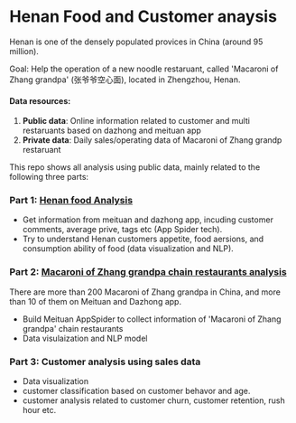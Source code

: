 # Henan Food and Customer anaysis
Henan is one of the densely populated provices in China (around 95 million).

Goal: Help the operation of a new noodle restaruant, called 'Macaroni of Zhang grandpa' (张爷爷空心面), located in Zhengzhou, Henan.

#### Data resources:
1. **Public data**: Online information related to customer and multi restaruants based on dazhong and meituan app
2. **Private data**: Daily sales/operating data of Macaroni of Zhang grandp restaruant


This repo shows all analysis using public data, mainly related to the following three parts:
### Part 1: [Henan food Analysis](https://github.com/YiranJing/WebSpider-NLP/tree/master/FoodAnalysis_NLP/HehanProvince)
- Get information from meituan and dazhong app, incuding customer comments, average prive, tags etc (App Spider tech).
- Try to understand Henan customers appetite, food aersions, and consumption ability of food (data visualization and NLP).

### Part 2: [Macaroni of Zhang grandpa chain restaurants analysis](https://github.com/YiranJing/WebSpider-NLP/tree/master/FoodAnalysis_NLP/ZhangyeyeNoodleRestaurant)
There are more than 200 Macaroni of Zhang grandpa in China, and more than 10 of them on Meituan and Dazhong app.
- Build Meituan AppSpider to collect information of 'Macaroni of Zhang grandpa' chain restaurants
- Data visulaization and NLP model


### Part 3: Customer analysis using sales data
- Data visualization
- customer classification based on customer behavor and age.
- customer analysis related to customer churn, customer retention, rush hour etc.
